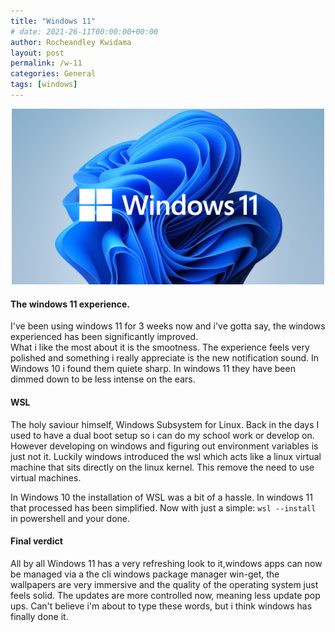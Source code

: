 ```yaml
---
title: "Windows 11"
# date: 2021-26-11T00:00:00+00:00
author: Rocheandley Kwidama
layout: post
permalink: /w-11
categories: General
tags: [windows]
---
```

<p align="center">
<img src="/assets/images/windowslogo.png" alt="drawing" width="500"/>
</p>

<!-- ![windows11](/assets/images/windowslogo.png "windows11") -->

#### The windows 11 experience.
I've been using windows 11 for 3 weeks now and i've gotta say, the windows experienced has been significantly improved.  
What i like the most about it is the smootness. The experience feels very polished and something i really appreciate is the new notification sound. In Windows 10 i found them quiete sharp. In windows 11 they have been dimmed down to be less intense on the ears.   

#### WSL
The holy saviour himself, Windows Subsystem for Linux. Back in the days I used to have a dual boot setup so i can do my school work or develop on. However developing on windows and figuring out environment variables is just not it. Luckily windows introduced the wsl which acts like a linux virtual machine that sits directly on the linux kernel. This remove the need to use virtual machines.  

In Windows 10 the installation of WSL was a bit of a hassle. In windows 11 that processed has been simplified. Now with just a simple:
``` wsl --install ```   
in powershell and your done.  

#### Final verdict  
All by all Windows 11 has a very refreshing look to it,windows apps can now be managed via a the cli windows package manager win-get, the wallpapers are very immersive and the quality of the operating system just feels solid. The updates are more controlled now, meaning less update pop ups. Can't believe i'm about to type these words, but i think windows has finally done it.
